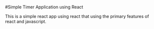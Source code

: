 #Simple Timer Application using React

This is a simple react app using react that using the primary features of react and javascript. 

